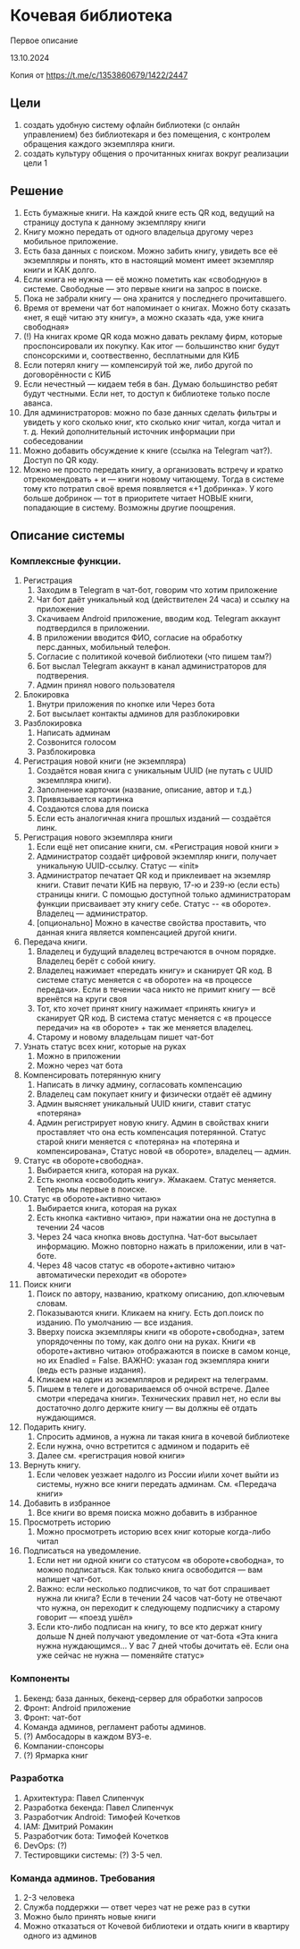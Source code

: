 # Кочевая библиотека
Первое описание

13.10.2024

Копия от https://t.me/c/1353860679/1422/2447


## Цели

 1. создать удобную систему офлайн библиотеки (с онлайн управлением) без библиотекаря и без помещения, с контролем обращения каждого экземпляра книги.
 2. создать культуру общения о прочитанных книгах вокруг реализации цели 1

## Решение
 1. Есть бумажные книги. На каждой книге есть QR код, ведущий на страницу доступа к данному экземпляру книги
 2. Книгу можно передать от одного владельца другому через мобильное приложение.
 3. Есть база данных с поиском. Можно забить книгу, увидеть все её экземпляры и понять, кто в настоящий момент имеет экземпляр книги и КАК долго.
 4. Если книга не нужна — её можно пометить как «свободную» в системе. Свободные — это первые книги на запрос в поиске. 
 5. Пока не забрали книгу — она хранится у последнего прочитавшего.
 6. Время от времени чат бот напоминает о книгах. Можно боту сказать «нет, я ещё читаю эту книгу», а можно сказать «да, уже книга свободная»
 7. (!) На книгах кроме QR кода можно давать рекламу фирм, которые проспонсировали их покупку. Как итог — большинство книг будут спонсорскими и, соотвественно, бесплатными для КИБ
 8. Если потерял книгу — компенсируй той же, либо другой по договорённости с КИБ
 9. Если нечестный — кидаем тебя в бан. Думаю большинство ребят будут честными. Если нет, то доступ к библиотеке только после аванса.
 10. Для администраторов: можно по базе данных сделать фильтры и увидеть у кого сколько книг, кто сколько книг читал, когда читал и т. д. Некий дополнительный источник информации при собеседовании
 11. Можно добавить обсуждение к книге (ссылка на Telegram чат?). Доступ по QR коду.
 12. Можно не просто передать книгу, а организовать встречу и кратко отрекомендовать + и — книги новому читающему. Тогда в системе тому кто потратил своё время появляется «+1 добринка». У кого больше добринок — тот в приоритете читает НОВЫЕ книги, попадающие в систему. Возможны другие поощрения.



## Описание системы

### Комплексные функции.

1. Регистрация
   1. Заходим в Telegram в чат-бот, говорим что хотим приложение
   2. Чат бот даёт уникальный код (действителен 24 часа) и ссылку на приложение
   3. Скачиваем Android приложение, вводим код. Telegram аккаунт подтвердился в приложении. 
   4. В приложении вводится ФИО, согласие на обработку перс.данных, мобильный телефон.
   5. Согласие с политикой кочевой библиотеки (что пишем там?)
   6. Бот выслал Telegram аккаунт в канал администраторов для подтверения.
   7. Админ принял нового пользователя
2. Блокировка
   1. Внутри приложения по кнопке или Через бота
   2. Бот высылает контакты админов для разблокировки
3. Разблокировка
   1. Написать админам
   2. Созвонится голосом
   3. Разблокировка
4. Регистрация новой книги (не экземпляра)
   1. Создаётся новая книга c уникальным  UUID (не путать с  UUID экземпляра книги). 
   2. Заполнение карточки (название, описание, автор и т.д.)
   3. Привязывается картинка
   4. Создаются слова для поиска
   5. Если есть аналогичная книга прошлых изданий — создаётся линк.
5. Регистрация нового экземпляра книги
    1. Если ещё нет описание книги, см. «Регистрация новой книги »
    2. Администратор создаёт цифровой экземпляр книги, получает уникальную UUID-cсылку. Статус — «init» 
    3. Администратор печатает QR код и приклеивает на экземляр книги. Ставит печати КИБ на первую, 17-ю и 239-ю (если есть) страницы книги. С помощью доступной только администраторам функции присваивает эту книгу себе. Статус -- «в обороте». Владелец — администратор.  
    4. [опционально] Можно в качестве свойства проставить, что данная книга является компенсацией другой книги.
6. Передача книги. 
   1. Владелец и будущий владелец встречаются в очном порядке. Владелец берёт с собой книгу.
   2. Владелец нажимает «передать книгу» и сканирует QR код. В системе статус меняется с «в обороте» на  «в процессе передачи». Если в течении часа никто не примит книгу — всё вренётся на круги своя
   3. Тот, кто хочет принят книгу нажимает «принять книгу» и сканирует QR код. В система статус меняется с «в процессе передачи» на «в обороте» + так же меняется владелец. 
   4. Старому и новому владельцам пишет чат-бот
7. Узнать статус всех книг, которые на руках
   1. Можно в приложении
   2. Можно через чат бота
8. Компенсировать потерянную книгу
   1. Написать в личку админу, согласовать компенсацию
   2. Владелец сам покупает книгу и физически отдаёт её админу
   3. Админ выясняет уникальный UUID книги, ставит статус «потеряна»
   4. Админ регистрирует новую книгу. Админ в свойствах книги проставляет что она есть компенсация потерянной. Статус старой книги меняется с «потеряна» на «потеряна и компенсирована», Статус новой «в обороте», владелец — админ.
9. Статус «в обороте+свободна».
   1. Выбирается книга, которая на руках. 
   2. Есть кнопка «освободить книгу». Жмакаем. Статус меняется. Теперь мы первые в поиске.
1. Статус «в обороте+активно читаю»
   1. Выбирается книга, которая на руках
   2. Есть кнопка «активно читаю», при нажатии она не доступна в течении 24 часов
   3. Через 24 часа кнопка вновь доступна. Чат-бот высылает информацию. Можно повторно нажать в приложении, или в чат-боте.
   4. Через 48 часов статус «в обороте+активно читаю» автоматически переходит «в обороте»
1. Поиск книги
   1. Поиск по автору, названию, краткому описанию, доп.ключевым словам.
   2. Показываются книги. Кликаем на книгу. Есть доп.поиск по изданию. По умолчанию — все издания.
   3. Вверху поиска экземпляры книги «в обороте+свободна», затем упорядоченны по тому, как долго они на руках. Книги «в обороте+активно читаю» отображаются в поиске в самом конце, но их Enadled = False. ВАЖНО: указан год экземпляра книги (ведь есть разные издания). 
   4. Кликаем на один из экземпляров и редирект на телеграмм. 
   5. Пишем в телеге и договариваемся об очной встрече. Далее смотри «передача книги». Технических правил нет, но если вы достаточно долго держите книгу — вы должны её отдать нуждающимся. 
1. Подарить книгу.
   1. Спросить админов, а нужна ли такая книга в кочевой библиотеке
   2. Если нужна, очно встретится с админом и подарить её
   3. Далее см. «регистрация новой книги»
1. Вернуть книгу. 
   1. Если человек уезжает надолго из России и\или хочет выйти из системы, нужно все книги передать админам. См. «Передача книги»
1. Добавить в избранное
   1. Все книги во время поиска можно добавить в избранное
1. Просмотреть историю
   1. Можно просмотреть историю всех книг которые когда-либо читал
1. Подписаться на уведомление.
   1. Если нет ни одной книги со статусом «в обороте+свободна», то можно подписаться. Как только книга освободится — вам напишет чат-бот. 
   2. Важно: если несколько подписчиков, то чат бот спрашивает нужна ли книга? Если в течении 24 часов чат-боту не отвечают что нужна, он переходит к следующему подписчику а старому говорит — «поезд ушёл»
   3. Если кто-либо подписан на книгу, то все кто держат книгу дольше N дней получают уведомление от чат-бота «Эта книга нужна нуждающимся… У вас 7 дней чтобы дочитать её. Если она уже сейчас не нужна — поменяйте статус»

### Компоненты

1. Бекенд: база данных, бекенд-сервер для обработки запросов
2. Фронт: Android приложение
3. Фронт: чат-бот
4. Команда админов, регламент работы админов. 
5. (?) Амбосадоры в каждом ВУЗ-е.
6. Компании-спонсоры
7. (?) Ярмарка книг


### Разработка

1. Архитектура: Павел Слипенчук 
2. Разработка бекенда: Павел Слипенчук 
3. Разработчик Android: Тимофей Кочетков
4. IAM: Дмитрий Ромакин
5. Разработчик бота: Тимофей Кочетков
6. DevOps: (?) 
7. Тестировщики системы: (?) 3-5 чел.

### Команда админов. Требования

1. 2-3 человека
2. Служба поддержки — ответ через чат не реже раз в сутки
3. Можно было принять новые книги
4. Можно отказаться от Кочевой библиотеки и отдать книги в квартиру одного из админов

